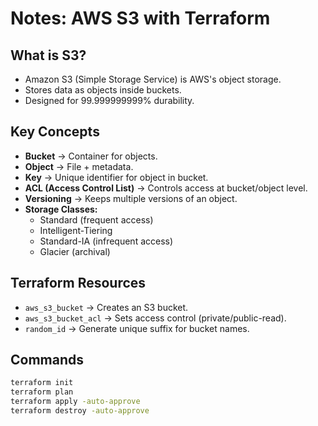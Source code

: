 # Notes: AWS S3 with Terraform

## What is S3?
- Amazon S3 (Simple Storage Service) is AWS's object storage.
- Stores data as objects inside buckets.
- Designed for 99.999999999% durability.

## Key Concepts
- **Bucket** → Container for objects.
- **Object** → File + metadata.
- **Key** → Unique identifier for object in bucket.
- **ACL (Access Control List)** → Controls access at bucket/object level.
- **Versioning** → Keeps multiple versions of an object.
- **Storage Classes:**
  - Standard (frequent access)
  - Intelligent-Tiering
  - Standard-IA (infrequent access)
  - Glacier (archival)

## Terraform Resources
- `aws_s3_bucket` → Creates an S3 bucket.
- `aws_s3_bucket_acl` → Sets access control (private/public-read).
- `random_id` → Generate unique suffix for bucket names.

## Commands
```bash
terraform init
terraform plan
terraform apply -auto-approve
terraform destroy -auto-approve

